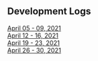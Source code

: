 ## Development Logs
[April 05 - 09, 2021](./04052021.md) <br/>
[April 12 - 16, 2021](./04122021.md) <br/>
[April 19 - 23, 2021](./04192021.md) <br/>
[April 26 - 30, 2021](./04262021.md)
